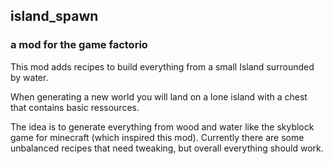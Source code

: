 ## island_spawn
### a mod for the game factorio


This mod adds recipes to build everything from a small Island surrounded by water.

When generating a new world you will land on a lone island with a chest that contains basic ressources.

The idea is to generate everything from wood and water like the skyblock game for minecraft (which inspired this mod).
Currently there are some unbalanced recipes that need tweaking, but overall everything should work.
